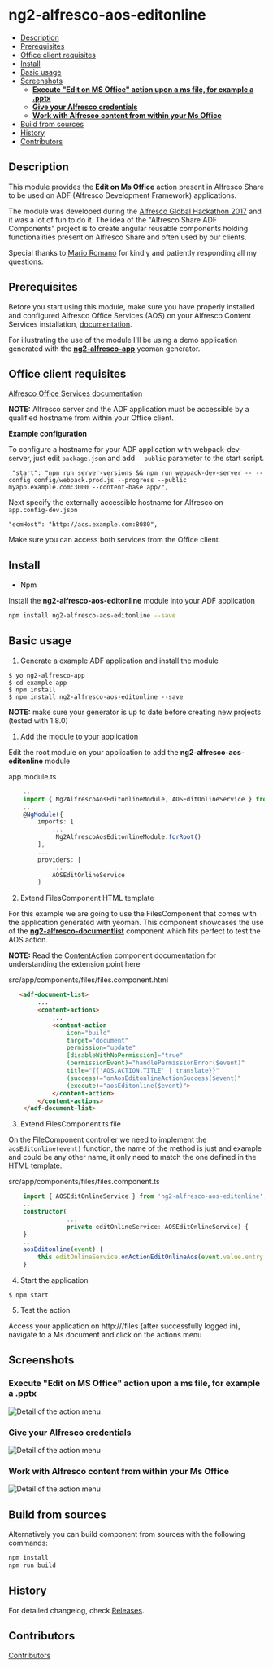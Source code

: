 # ng2-alfresco-aos-editonline

<!-- markdown-toc start - Don't edit this section.  npm run toc to generate it-->

<!-- toc -->

* [Description](#description)
* [Prerequisites](#prerequisites)
* [Office client requisites](#office-client-requisites)
* [Install](#install)
* [Basic usage](#basic-usage)
* [Screenshots](#screenshots)
  * [**Execute "Edit on MS Office" action upon a ms file, for example a .pptx**](#execute-edit-on-ms-office-action-upon-a-ms-file-for-example-a-pptx)
  * [**Give your Alfresco credentials**](#give-your-alfresco-credentials)
  * [**Work with Alfresco content from within your Ms Office**](#work-with-alfresco-content-from-within-your-ms-office)
* [Build from sources](#build-from-sources)
* [History](#history)
* [Contributors](#contributors)

<!-- toc stop -->

<!-- tocstop -->

<!-- markdown-toc end -->

## Description

This module provides the **Edit on Ms Office** action present in Alfresco Share to be used on ADF (Alfresco Development Framework) applications. 

The module was developed during the [Alfresco Global Hackathon 2017](https://community.alfresco.com/docs/DOC-7046-projects-and-teams-global-virtual-hack-a-thon-2017) and it was a lot of fun to do it. The idea of the "Alfresco Share ADF Components" project is to create angular reusable components holding functionalities present on Alfresco Share and often used by our clients.

Special thanks to [Mario Romano](https://github.com/magemello) for kindly and patiently responding all my questions.

## Prerequisites

Before you start using this module, make sure you have properly installed and configured Alfresco Office Services (AOS) on your Alfresco Content Services installation, [documentation](https://docs.alfresco.com/aos/concepts/aos-intro.html).

For illustrating the use of the module I'll be using a demo application generated with the [**ng2-alfresco-app**](https://github.com/Alfresco/generator-ng2-alfresco-app) yeoman generator.

## Office client requisites

[Alfresco Office Services documentation](https://docs.alfresco.com/aos/concepts/aos-prereqs.html)

**NOTE:** Alfresco server and the ADF application must be accessible by a qualified hostname from within your Office client.

**Example configuration**

To configure a hostname for your ADF application with webpack-dev-server, just edit ```package.json``` and add ```--public``` parameter to the start script.

```
 "start": "npm run server-versions && npm run webpack-dev-server -- --config config/webpack.prod.js --progress --public myapp.example.com:3000 --content-base app/",
```

Next specify the externally accessible hostname for Alfresco on ```app.config-dev.json```

```
"ecmHost": "http://acs.example.com:8080",
```

Make sure you can access both services from the Office client.

## Install

* Npm
    
Install the **ng2-alfresco-aos-editonline** module into your ADF application

```sh
npm install ng2-alfresco-aos-editonline --save
```

## Basic usage

1. Generate a example ADF application and install the module

```
$ yo ng2-alfresco-app
$ cd example-app
$ npm install
$ npm install ng2-alfresco-aos-editonline --save
```

**NOTE:** make sure your generator is up to date before creating new projects (tested with 1.8.0)

1. Add the module to your application

Edit the root module on your application to add the **ng2-alfresco-aos-editonline** module

app.module.ts

```ts
    ...
    import { Ng2AlfrescoAosEditonlineModule, AOSEditOnlineService } from 'ng2-alfresco-aos-editonline';
    ...
    @NgModule({
        imports: [
            ...
             Ng2AlfrescoAosEditonlineModule.forRoot()
        ],
        ...
        providers: [
            ...
            AOSEditOnlineService
        ]
```

2. Extend FilesComponent HTML template

For this example we are going to use the FilesComponent that comes with the application generated with yeoman. This component showcases the use of the [**ng2-alfresco-documentlist**]() component which fits perfect to test the AOS action.

**NOTE:** Read the [ContentAction](https://github.com/Alfresco/alfresco-ng2-components/tree/master/ng2-components/ng2-alfresco-documentlist#actions) component documentation for understanding the extension point here

src/app/components/files/files.component.html

```html
   <adf-document-list>
        ...
        <content-actions>
            ...
            <content-action
                icon="build"
                target="document"
                permission="update"
                [disableWithNoPermission]="true"
                (permissionEvent)="handlePermissionError($event)"
                title="{{'AOS.ACTION.TITLE' | translate}}"
                (success)="onAosEditonlineActionSuccess($event)"
                (execute)="aosEditonline($event)">
            </content-action>
        </content-actions>
    </adf-document-list>
```

3. Extend FilesComponent ts file

On the FileComponent controller we need to implement the ```aosEditonline(event)``` function, the name of the method is just and example and could be any other name, it only need to match the one defined in the HTML template.

src/app/components/files/files.component.ts

```ts
    import { AOSEditOnlineService } from 'ng2-alfresco-aos-editonline';
    ...
    constructor(
                ...
                private editOnlineService: AOSEditOnlineService) {
    }
    ...
    aosEditonline(event) {
        this.editOnlineService.onActionEditOnlineAos(event.value.entry.id);
    }
```

4. Start the application

```
$ npm start
```

5. Test the action

Access your application on http://<ecmHost>/files (after successfully logged in), navigate to a Ms document and click on the actions menu 

## Screenshots

### **Execute "Edit on MS Office" action upon a ms file, for example a .pptx**

![Detail of the action menu](https://raw.githubusercontent.com/keensoft/ng2-alfresco-aos-editonline/master/img/1.png)

### **Give your Alfresco credentials**

![Detail of the action menu](https://raw.githubusercontent.com/keensoft/ng2-alfresco-aos-editonline/master/img/2.png)

### **Work with Alfresco content from within your Ms Office**

![Detail of the action menu](https://raw.githubusercontent.com/keensoft/ng2-alfresco-aos-editonline/master/img/3.png)


## Build from sources

Alternatively you can build component from sources with the following commands:

```sh
npm install
npm run build
```

## History

For detailed changelog, check [Releases](https://github.com/keensoft/ng2-alfresco-aos-editonline/releases).

## Contributors

[Contributors](https://github.com/keensoft/ng2-alfresco-aos-editonline/graphs/contributors)